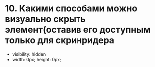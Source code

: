 # 10. Какими способами можно визуально скрыть элемент(оставив его доступным только для скринридера

- visibility: hidden
- width: 0px; height: 0px;
